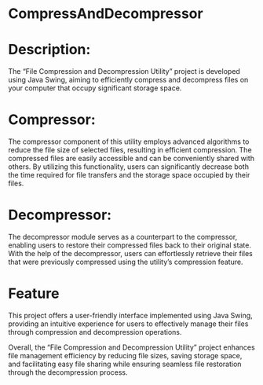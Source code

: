 # CompressAndDecompressor

# Description:
The “File Compression and Decompression Utility” project is developed using Java Swing, aiming to efficiently compress and decompress files on your computer that occupy significant storage space.

# Compressor:
The compressor component of this utility employs advanced algorithms to reduce the file size of selected files, resulting in efficient compression. The compressed files are easily accessible and can be conveniently shared with others. By utilizing this functionality, users can significantly decrease both the time required for file transfers and the storage space occupied by their files.

# Decompressor:
The decompressor module serves as a counterpart to the compressor, enabling users to restore their compressed files back to their original state. With the help of the decompressor, users can effortlessly retrieve their files that were previously compressed using the utility’s compression feature.
# Feature
This project offers a user-friendly interface implemented using Java Swing, providing an intuitive experience for users to effectively manage their files through compression and decompression operations.

Overall, the “File Compression and Decompression Utility” project enhances file management efficiency by reducing file sizes, saving storage space, and facilitating easy file sharing while ensuring seamless file restoration through the decompression process.
